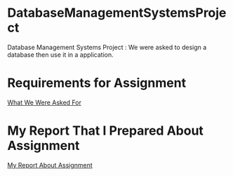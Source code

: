 # DatabaseManagementSystemsProject
Database Management Systems Project : We were asked to design a database then use it in a application. 

# Requirements for Assignment
[What We Were Asked For](Documents/Projev1.pdf)

# My Report That I Prepared About Assignment
[My Report About Assignment](Documents/Rapor&nbsp;Github.pdf)
